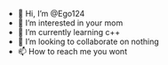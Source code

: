 - 👋 Hi, I’m @Ego124
- 👀 I’m interested in your mom
- 🌱 I’m currently learning c++
- 💞️ I’m looking to collaborate on nothing
- 📫 How to reach me you wont

<!---
Ego124/Ego124 is a ✨ special ✨ repository because its `README.md` (this file) appears on your GitHub profile.
You can click the Preview link to take a look at your changes.
--->
